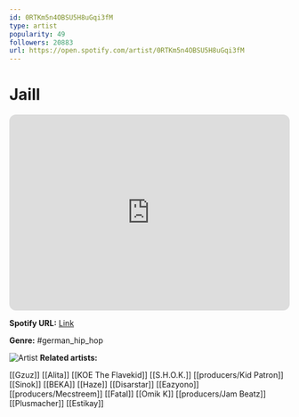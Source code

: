 ```yaml
---
id: 0RTKm5n4OBSU5H8uGqi3fM
type: artist
popularity: 49
followers: 20883
url: https://open.spotify.com/artist/0RTKm5n4OBSU5H8uGqi3fM
---
```

# Jaill

<iframe style="border-radius:12px" src="https://open.spotify.com/embed/artist/0RTKm5n4OBSU5H8uGqi3fM" width="100%" height="352" frameBorder="0" allowfullscreen="" allow="autoplay; clipboard-write; encrypted-media; fullscreen; picture-in-picture" loading="lazy"></iframe>

**Spotify URL:** [Link](https://open.spotify.com/artist/0RTKm5n4OBSU5H8uGqi3fM)

**Genre:**  #german_hip_hop

![Artist](https://i.scdn.co/image/ab6761610000e5eb5eb9d6c94ecb20ecaec02586)
**Related artists:**

[[Gzuz]]
[[Alita]]
[[KOE The Flavekid]]
[[S.H.O.K.]]
[[producers/Kid Patron]]
[[Sinok]]
[[BEKA]]
[[Haze]]
[[Disarstar]]
[[Eazyono]]
[[producers/Mecstreem]]
[[Fatal]]
[[Omik K]]
[[producers/Jam Beatz]]
[[Plusmacher]]
[[Estikay]]
